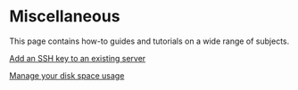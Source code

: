 # Miscellaneous

This page contains how-to guides and tutorials on a wide range of subjects. 

[Add an SSH key to an existing server](ssh.md)

[Manage your disk space usage](disk_space_usage.md)